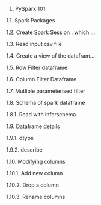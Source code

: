 1. PySpark 101
   
  1.1. Spark Packages
  
  1.2. Create Spark Session : which …
  
  1.3. Read input csv file
  
  1.4. Create a view of the datafram…
  
  1.5. Row Filter dataframe
  
  1.6. Column Filter Dataframe
  
  1.7. Mutliple parameterised filter
  
  1.8. Schema of spark dataframe
  
  1.8.1. Read with inferschema
  
1.9. Dataframe details

1.9.1. dtype

1.9.2. describe

1.10. Modifying columns

1.10.1. Add new column

1.10.2. Drop a column

1.10.3. Rename columns
